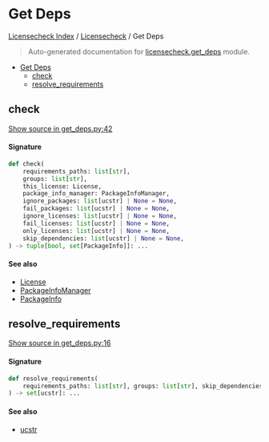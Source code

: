 # Get Deps

[Licensecheck Index](../README.md#licensecheck-index) / [Licensecheck](./index.md#licensecheck) / Get Deps

> Auto-generated documentation for [licensecheck.get_deps](../../../licensecheck/get_deps.py) module.

- [Get Deps](#get-deps)
  - [check](#check)
  - [resolve_requirements](#resolve_requirements)

## check

[Show source in get_deps.py:42](../../../licensecheck/get_deps.py#L42)

#### Signature

```python
def check(
    requirements_paths: list[str],
    groups: list[str],
    this_license: License,
    package_info_manager: PackageInfoManager,
    ignore_packages: list[ucstr] | None = None,
    fail_packages: list[ucstr] | None = None,
    ignore_licenses: list[ucstr] | None = None,
    fail_licenses: list[ucstr] | None = None,
    only_licenses: list[ucstr] | None = None,
    skip_dependencies: list[ucstr] | None = None,
) -> tuple[bool, set[PackageInfo]]: ...
```

#### See also

- [License](./types.md#license)
- [PackageInfoManager](./packageinfo.md#packageinfomanager)
- [PackageInfo](./types.md#packageinfo)



## resolve_requirements

[Show source in get_deps.py:16](../../../licensecheck/get_deps.py#L16)

#### Signature

```python
def resolve_requirements(
    requirements_paths: list[str], groups: list[str], skip_dependencies: list[ucstr]
) -> set[ucstr]: ...
```

#### See also

- [ucstr](./types.md#ucstr)